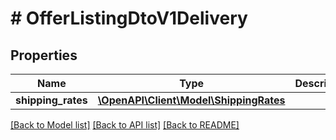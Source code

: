 # # OfferListingDtoV1Delivery

## Properties

Name | Type | Description | Notes
------------ | ------------- | ------------- | -------------
**shipping_rates** | [**\OpenAPI\Client\Model\ShippingRates**](ShippingRates.md) |  | [optional] 

[[Back to Model list]](../../README.md#documentation-for-models) [[Back to API list]](../../README.md#documentation-for-api-endpoints) [[Back to README]](../../README.md)


